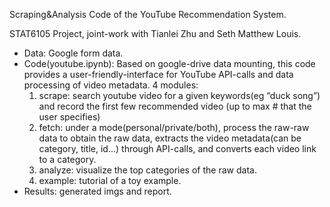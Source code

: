 Scraping&Analysis Code of the YouTube Recommendation System.

STAT6105 Project, joint-work with Tianlei Zhu and Seth Matthew Louis. 

- Data: Google form data.
- Code(youtube.ipynb): Based on google-drive data mounting, this code provides a user-friendly-interface for YouTube API-calls and data processing of video metadata. 
	4 modules:
	1. scrape: search youtube video for a given keywords(eg “duck song”) and record the first few recommended video (up to max # that the user specifies)
	2. fetch: under a mode(personal/private/both), process the raw-raw data to obtain the raw data, extracts the video metadata(can be category, title, id…) through API-calls, and converts each video link to a category.
	3. analyze: visualize the top categories of the raw data. 
	4. example: tutorial of a toy example.
- Results: generated imgs and report.
